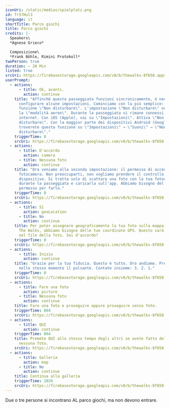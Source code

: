 ```yaml
---
iconUri: /static/medias/spielplatz.png
id: Tr57Hul3
language: it
shortTitle: Parco giochi
title: Parco giochi
credits: |-
  Speakers\
  *Agnese Grieco*

  Composizione\
  *Frank Böhle, Rimini Protokoll*
twoPerson: true
duration: ~ 20 Min
listed: true
srcUri: https://firebasestorage.googleapis.com/v0/b/thewalks-8f658.appspot.com/o/mp3%2Fapi-v1%2Fwalk_10_IT_.mp3?alt=media&token=f4e9a30b-4fec-4ac3-9bb8-6d44483927cc
userPrompt:
  - actions:
      - title: Ok, avanti.
        action: continue
    title: "Affinché questa passeggiata funzioni sincronicamente, è necessario
      configurare alcune impostazioni. Cominciamo con la più semplice: la
      funzione \"Non disturbare\". L'impostazione \"Non disturbare\" non è come
      la \"modalità aereo\". Durante la passeggiata si rimane connessi a
      internet. Con iOS (Apple), vai su \"Impostazioni\". Attiva \"Non
      disturbare\". Con la maggior parte dei dispositivi Android (Google),
      troverete questa funzione su \"Impostazioni\" → \"Suoni\" → \"Non
      disturbare\"."
    triggerTime: 0
    srcUri: https://firebasestorage.googleapis.com/v0/b/thewalks-8f658.appspot.com/o/mp3%2Fapi-v1%2Fit_tr57hul3%2Fmulti_Zeubeel8_loop%20(1).mp3?alt=media&token=1f2cf4bb-2879-4196-b707-4d7cda8001df
  - actions:
      - title: D'accordo
        action: camera
      - title: Nessuna foto
        action: continue
    title: "Ora veniamo alla seconda impostazione: il permesso di accedere alla tua
      fotocamera. Non preoccuparti, non vogliamo prendere il controllo del tuo
      dispositivo. Si tratta solo di scattare una foto con la tua fotocamera
      durante la passeggiata e caricarla sull'app. Abbiamo bisogno del tuo
      permesso per farlo."
    triggerTime: 0
    srcUri: https://firebasestorage.googleapis.com/v0/b/thewalks-8f658.appspot.com/o/mp3%2Fapi-v1%2Fit_tr57hul3%2Fmulti_Zeubeel8_loop%20(1).mp3?alt=media&token=e02395bf-9bc9-4d59-bb7d-3d2230a585a8
  - actions:
      - title: Sì
        action: geoLocation
      - title: No
        action: continue
    title: Per poter assegnare geograficamente la tua foto sulla mappa mondiale di
      The Walks, abbiamo bisogno delle tue coordinate GPS. Questo sarà salvato
      nel file della foto. Sei d'accordo?
    triggerTime: 0
    srcUri: https://firebasestorage.googleapis.com/v0/b/thewalks-8f658.appspot.com/o/mp3%2Fapi-v1%2Fit_tr57hul3%2Fmulti_Zeubeel8_loop%20(1).mp3?alt=media&token=33654a8f-2d32-4d6e-b0df-84489b52b7c9
  - actions:
      - title: Inizio
        action: continue
    title: "Grazie per la tua fiducia. Questo è tutto. Ora andiamo. Premete entrambi
      nello stesso momento il pulsante. Contate insieme: 3. 2. 1."
    triggerTime: 0
    srcUri: https://firebasestorage.googleapis.com/v0/b/thewalks-8f658.appspot.com/o/mp3%2Fapi-v1%2Fit_tr57hul3%2Fmulti_Zeubeel8_loop%20(1).mp3?alt=media&token=739b7383-cdde-4deb-bec6-56d31559131a
  - actions:
      - title: Fare una foto
        action: picture
      - title: Nessuna foto
        action: continue
    title: Fare una foto e proseguire oppure proseguire senza foto.
    triggerTime: 864
    srcUri: https://firebasestorage.googleapis.com/v0/b/thewalks-8f658.appspot.com/o/mp3%2Fapi-v1%2Fit_tr57hul3%2Fwalk_10_IT_LOOP_14-24min_.mp3?alt=media&token=4b09bf09-86d4-4cc4-8819-648c8b77f5c9
  - actions:
      - title: QUI
        action: continue
    triggerTime: 864
    title: Premete QUI allo stesso tempo degli altri se avete fatto delle foto – o
      nessuna foto.
    srcUri: https://firebasestorage.googleapis.com/v0/b/thewalks-8f658.appspot.com/o/mp3%2Fapi-v1%2Fit_tr57hul3%2Fwalk_10_de_Loop1__14-50-650__08_12.mp3?alt=media&token=ece4eba4-5136-4df4-927e-6982014a01e0
  - actions:
      - title: Galleria
        action: map
      - title: No
        action: continue
    title: Continua alla galleria
    triggerTime: 1026
    srcUri: https://firebasestorage.googleapis.com/v0/b/thewalks-8f658.appspot.com/o/mp3%2Fapi-v1%2Fit_tr57hul3%2Fmulti_Zeubeel8_loop%20(1).mp3?alt=media&token=268fa5eb-ce30-404f-8318-870e12ba7056
---
```

Due o tre persone si incontrano AL parco giochi, ma non devono entrare.